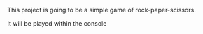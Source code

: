 This project is going to be a simple game of rock-paper-scissors.

It will be played within the console